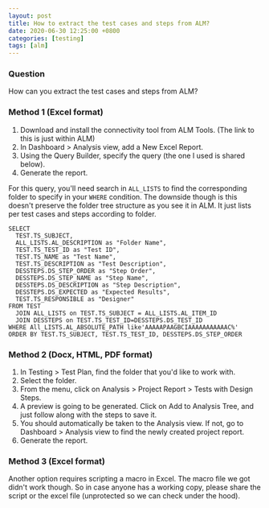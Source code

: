```yaml
---
layout: post
title: How to extract the test cases and steps from ALM?
date: 2020-06-30 12:25:00 +0800
categories: [testing]
tags: [alm]
---
```


### Question

How can you extract the test cases and steps from ALM?

### Method 1 (Excel format)

1. Download and install the connectivity tool from ALM Tools. (The link to this is just within ALM)
2. In Dashboard \> Analysis view, add a New Excel Report.
3. Using the Query Builder, specify the query (the one I used is shared below).
4. Generate the report.

For this query, you'll need search in `ALL_LISTS` to find the corresponding folder to specify in your `WHERE` condition. The downside though is this doesn't preserve the folder tree structure as you see it in ALM. It just lists per test cases and steps according to folder.

```
SELECT
  TEST.TS_SUBJECT,
  ALL_LISTS.AL_DESCRIPTION as "Folder Name",
  TEST.TS_TEST_ID as "Test ID",
  TEST.TS_NAME as "Test Name",
  TEST.TS_DESCRIPTION as "Test Description",
  DESSTEPS.DS_STEP_ORDER as "Step Order",
  DESSTEPS.DS_STEP_NAME as "Step Name",
  DESSTEPS.DS_DESCRIPTION as "Step Description",
  DESSTEPS.DS_EXPECTED as "Expected Results",
  TEST.TS_RESPONSIBLE as "Designer"
FROM TEST
  JOIN ALL_LISTS on TEST.TS_SUBJECT = ALL_LISTS.AL_ITEM_ID
  JOIN DESSTEPS on TEST.TS_TEST_ID=DESSTEPS.DS_TEST_ID
WHERE All_LISTS.AL_ABSOLUTE_PATH like'AAAAAPAAGBCIAAAAAAAAAAAC%'
ORDER BY TEST.TS_SUBJECT, TEST.TS_TEST_ID, DESSTEPS.DS_STEP_ORDER
```

### Method 2 (Docx, HTML, PDF format)

1. In Testing \> Test Plan, find the folder that you'd like to work with.
2. Select the folder.
3. From the menu, click on Analysis \> Project Report \> Tests with Design Steps.
4. A preview is going to be generated. Click on Add to Analysis Tree, and just follow along with the steps to save it.
5. You should automatically be taken to the Analysis view. If not, go to Dashboard \> Analysis view to find the newly created project report.
6. Generate the report.

### Method 3 (Excel format)

Another option requires scripting a macro in Excel. The macro file we got didn't work though. So in case anyone has a working copy, please share the script or the excel file (unprotected so we can check under the hood).
